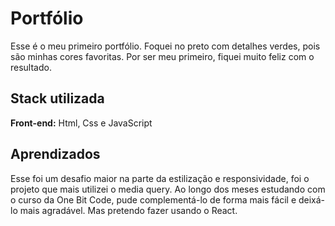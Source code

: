 # Portfólio

Esse é o meu primeiro portfólio. Foquei no preto com detalhes verdes, pois são minhas cores favoritas. Por ser meu primeiro, fiquei muito feliz com o resultado.


## Stack utilizada

**Front-end:** Html, Css e JavaScript


## Aprendizados

Esse foi um desafio maior na parte da estilização e responsividade, foi o projeto que mais utilizei o media query. Ao longo dos meses estudando com o curso da One Bit Code, pude complementá-lo de forma mais fácil e deixá-lo mais agradável. Mas pretendo fazer usando o React.